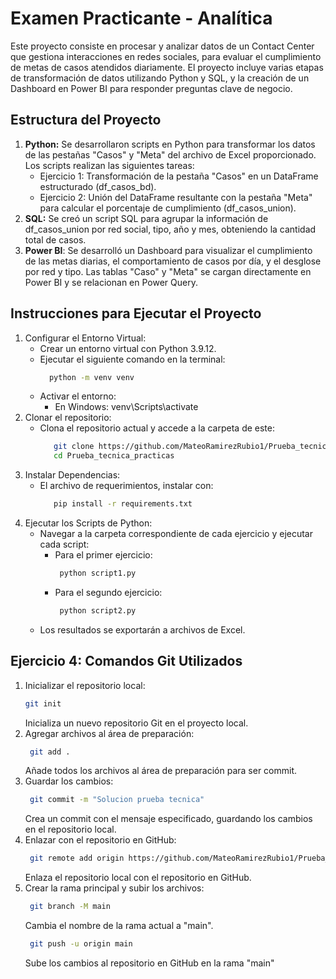 # **Examen Practicante - Analítica**
Este proyecto consiste en procesar y analizar datos de un Contact Center que gestiona interacciones en redes sociales, para evaluar el cumplimiento de metas de casos atendidos diariamente. El proyecto incluye varias etapas de transformación de datos utilizando Python y SQL, y la creación de un Dashboard en Power BI para responder preguntas clave de negocio.

## **Estructura del Proyecto**

1. **Python:** Se desarrollaron scripts en Python para transformar los datos de las pestañas "Casos" y "Meta" del archivo de Excel proporcionado. Los scripts realizan las siguientes tareas:
    - Ejercicio 1: Transformación de la pestaña "Casos" en un DataFrame estructurado (df_casos_bd).
    - Ejercicio 2: Unión del DataFrame resultante con la pestaña "Meta" para calcular el porcentaje de cumplimiento (df_casos_union).
2. **SQL:** Se creó un script SQL para agrupar la información de df_casos_union por red social, tipo, año y mes, obteniendo la cantidad total de casos.
3. **Power BI**: Se desarrolló un Dashboard para visualizar el cumplimiento de las metas diarias, el comportamiento de casos por día, y el desglose por red y tipo. Las tablas "Caso" y "Meta" se cargan directamente en Power BI y se relacionan en Power Query.

## Instrucciones para Ejecutar el Proyecto
1. Configurar el Entorno Virtual:
    - Crear un entorno virtual con Python 3.9.12.
    - Ejecutar el siguiente comando en la terminal:
       ```bash
         python -m venv venv
       ```
    - Activar el entorno:
        - En Windows: venv\Scripts\activate
2. Clonar el repositorio:
    - Clona el repositorio actual y accede a la carpeta de este:
        ```bash
           git clone https://github.com/MateoRamirezRubio1/Prueba_tecnica_practicas.git
           cd Prueba_tecnica_practicas
        ```
3. Instalar Dependencias:
    - El archivo de requerimientos, instalar con:
      ```bash
         pip install -r requirements.txt
       ```
4. Ejecutar los Scripts de Python:
    - Navegar a la carpeta correspondiente de cada ejercicio y ejecutar cada script:
        - Para el primer ejercicio:
          ```bash
           python script1.py
          ```
        - Para el segundo ejercicio:
          ```bash
           python script2.py
          ```
    - Los resultados se exportarán a archivos de Excel.

## Ejercicio 4: Comandos Git Utilizados
1. Inicializar el repositorio local:
    ```bash
    git init
    ```
    Inicializa un nuevo repositorio Git en el proyecto local.
2. Agregar archivos al área de preparación:
   ```bash
    git add .
    ```
    Añade todos los archivos al área de preparación para ser commit.
3. Guardar los cambios:
   ```bash
    git commit -m "Solucion prueba tecnica"
    ```
    Crea un commit con el mensaje especificado, guardando los cambios en el repositorio local.
5. Enlazar con el repositorio en GitHub:
   ```bash
    git remote add origin https://github.com/MateoRamirezRubio1/Prueba_tecnica_practicas.git
    ```
    Enlaza el repositorio local con el repositorio en GitHub.
5. Crear la rama principal y subir los archivos:
   ```bash
    git branch -M main
    ```
    Cambia el nombre de la rama actual a "main".
   ```bash
    git push -u origin main
    ```
    Sube los cambios al repositorio en GitHub en la rama "main"
